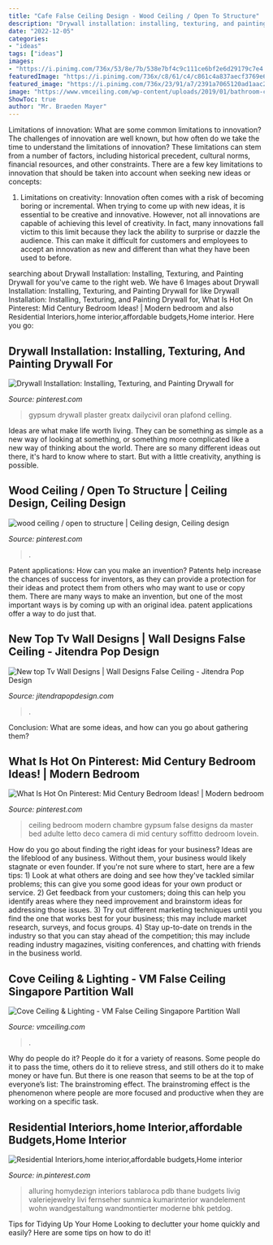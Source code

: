 ```yaml
---
title: "Cafe False Ceiling Design - Wood Ceiling / Open To Structure"
description: "Drywall installation: installing, texturing, and painting drywall for"
date: "2022-12-05"
categories:
- "ideas"
tags: ["ideas"]
images:
- "https://i.pinimg.com/736x/53/8e/7b/538e7bf4c9c111ce6bf2e6d29179c7e4.jpg"
featuredImage: "https://i.pinimg.com/736x/c8/61/c4/c861c4a837aecf3769e635ba2973f320.jpg"
featured_image: "https://i.pinimg.com/736x/23/91/a7/2391a7065120ad1aac26bdbb95d004a8.jpg"
image: "https://www.vmceiling.com/wp-content/uploads/2019/01/bathroom-cove-ceiling-vm-false-ceiling-singapore-partition-wall_wm-300x200.jpg"
ShowToc: true
author: "Mr. Braeden Mayer"
---
```



Limitations of innovation: What are some common limitations to innovation?
The challenges of innovation are well known, but how often do we take the time to understand the limitations of innovation? These limitations can stem from a number of factors, including historical precedent, cultural norms, financial resources, and other constraints.
There are a few key limitations to innovation that should be taken into account when seeking new ideas or concepts:

1. Limitations on creativity: Innovation often comes with a risk of becoming boring or incremental. When trying to come up with new ideas, it is essential to be creative and innovative. However, not all innovations are capable of achieving this level of creativity. In fact, many innovations fall victim to this limit because they lack the ability to surprise or dazzle the audience. This can make it difficult for customers and employees to accept an innovation as new and different than what they have been used to before.


	

		
searching about Drywall Installation: Installing, Texturing, and Painting Drywall for you've came to the right web. We have 6 Images about Drywall Installation: Installing, Texturing, and Painting Drywall for like Drywall Installation: Installing, Texturing, and Painting Drywall for, What Is Hot On Pinterest: Mid Century Bedroom Ideas! | Modern bedroom and also Residential Interiors,home interior,affordable budgets,Home interior. Here you go:
		
    
## Drywall Installation: Installing, Texturing, And Painting Drywall For

<img loading=lazy src="https://i.pinimg.com/736x/53/8e/7b/538e7bf4c9c111ce6bf2e6d29179c7e4.jpg" onerror="this.onerror=null;this.src='https://tse1.mm.bing.net/th?id=OIP.kLHBY92coza1d9Jg-iH8YgHaNK&amp;pid=15.1';" alt="Drywall Installation: Installing, Texturing, and Painting Drywall for">

_Source: pinterest.com_

>gypsum drywall plaster greatx dailycivil oran plafond celling. 

	

Ideas are what make life worth living. They can be something as simple as a new way of looking at something, or something more complicated like a new way of thinking about the world. There are so many different ideas out there, it's hard to know where to start. But with a little creativity, anything is possible.

    
## Wood Ceiling / Open To Structure | Ceiling Design, Ceiling Design

<img loading=lazy src="https://i.pinimg.com/736x/c8/61/c4/c861c4a837aecf3769e635ba2973f320.jpg" onerror="this.onerror=null;this.src='https://tse2.mm.bing.net/th?id=OIP._FG3LxZH9voYkf1xHoXSewHaLJ&amp;pid=15.1';" alt="wood ceiling / open to structure | Ceiling design, Ceiling design">

_Source: pinterest.com_

>. 

	

Patent applications: How can you make an invention?
Patents help increase the chances of success for inventors, as they can provide a protection for their ideas and protect them from others who may want to use or copy them. There are many ways to make an invention, but one of the most important ways is by coming up with an original idea. patent applications offer a way to do just that.

    
## New Top Tv Wall Designs | Wall Designs False Ceiling - Jitendra Pop Design

<img loading=lazy src="https://jitendrapopdesign.com/wp-content/uploads/2021/04/FB_IMG_1619575235618.jpg" onerror="this.onerror=null;this.src='https://tse1.mm.bing.net/th?id=OIP.5FL9x2lJ8by6_W99QP05TQHaJ4&amp;pid=15.1';" alt="New top Tv Wall Designs | Wall Designs False Ceiling - Jitendra Pop Design">

_Source: jitendrapopdesign.com_

>. 

	

Conclusion: What are some ideas, and how can you go about gathering them?
 

    
## What Is Hot On Pinterest: Mid Century Bedroom Ideas! | Modern Bedroom

<img loading=lazy src="https://i.pinimg.com/736x/23/91/a7/2391a7065120ad1aac26bdbb95d004a8.jpg" onerror="this.onerror=null;this.src='https://tse1.mm.bing.net/th?id=OIP.tc-KgKEnRyzZ-gqiyhJ5aAHaKs&amp;pid=15.1';" alt="What Is Hot On Pinterest: Mid Century Bedroom Ideas! | Modern bedroom">

_Source: pinterest.com_

>ceiling bedroom modern chambre gypsum false designs da master bed adulte letto deco camera di mid century soffitto dedroom lovein. 

	

How do you go about finding the right ideas for your business?
Ideas are the lifeblood of any business. Without them, your business would likely stagnate or even founder. If you're not sure where to start, here are a few tips: 1) Look at what others are doing and see how they've tackled similar problems; this can give you some good ideas for your own product or service. 2) Get feedback from your customers; doing this can help you identify areas where they need improvement and brainstorm ideas for addressing those issues. 3) Try out different marketing techniques until you find the one that works best for your business; this may include market research, surveys, and focus groups. 4) Stay up-to-date on trends in the industry so that you can stay ahead of the competition; this may include reading industry magazines, visiting conferences, and chatting with friends in the business world.

    
## Cove Ceiling &amp; Lighting - VM False Ceiling Singapore Partition Wall

<img loading=lazy src="https://www.vmceiling.com/wp-content/uploads/2019/01/bathroom-cove-ceiling-vm-false-ceiling-singapore-partition-wall_wm-300x200.jpg" onerror="this.onerror=null;this.src='https://tse4.mm.bing.net/th?id=OIP.uMi5Dg3aDHbBMkGbMN9cBwAAAA&amp;pid=15.1';" alt="Cove Ceiling &amp; Lighting - VM False Ceiling Singapore Partition Wall">

_Source: vmceiling.com_

>. 

	

Why do people do it?
People do it for a variety of reasons. Some people do it to pass the time, others do it to relieve stress, and still others do it to make money or have fun. But there is one reason that seems to be at the top of everyone’s list: The brainstroming effect. The brainstroming effect is the phenomenon where people are more focused and productive when they are working on a specific task.

    
## Residential Interiors,home Interior,affordable Budgets,Home Interior

<img loading=lazy src="https://i.pinimg.com/736x/9b/52/d7/9b52d7270a830751af31e6d46bc3138c.jpg" onerror="this.onerror=null;this.src='https://tse1.mm.bing.net/th?id=OIP.-IXDrExf_0jNtHSomk9MswHaJ4&amp;pid=15.1';" alt="Residential Interiors,home interior,affordable budgets,Home interior">

_Source: in.pinterest.com_

>alluring homydezign interiors tablaroca pdb thane budgets livig valeriejewelry livi fernseher sunmica kumarinterior wandelement wohn wandgestaltung wandmontierter moderne bhk petdog. 

	

Tips for Tidying Up Your Home
Looking to declutter your home quickly and easily? Here are some tips on how to do it!

